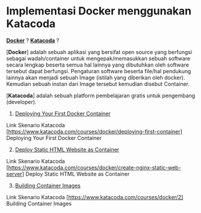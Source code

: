 
# Implementasi Docker menggunakan Katacoda

[**Docker**](https://www.docker.com/) ? [**Katacoda**]( https://www.katacoda.com/) ?

[**Docker**] adalah sebuah aplikasi yang bersifat open source yang berfungsi sebagai wadah/container untuk mengepak/memasukkan sebuah software secara lengkap beserta semua hal lainnya yang dibutuhkan oleh software tersebut dapat berfungsi. Pengaturan software beserta file/hal pendukung lainnya akan menjadi sebuah Image (istilah yang diberikan oleh docker). Kemudian sebuah instan dari Image tersebut kemudian disebut Container.

[**Katacoda**] adalah sebuah platform pembelajaran gratis untuk pengembang (developer).

1. [Deploying Your First Docker Container](deploying-docker-container.md)

Link Skenario Katacoda [https://www.katacoda.com/courses/docker/deploying-first-container] Deploying Your First Docker Container

2. [Deploy Static HTML Website as Container](deploy-static-html.md)

Link Skenario Katacoda [https://www.katacoda.com/courses/docker/create-nginx-static-web-server] Deploy Static HTML Website as Container

3. [Building Container Images](build-container.md)

Link Skenario Katacoda [https://www.katacoda.com/courses/docker/2] Building Container Images 


